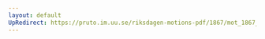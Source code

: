 ```yaml
---
layout: default
UpRedirect: https://pruto.im.uu.se/riksdagen-motions-pdf/1867/mot_1867__fk__27/mot_1867__fk__27-001.pdf
---
```

